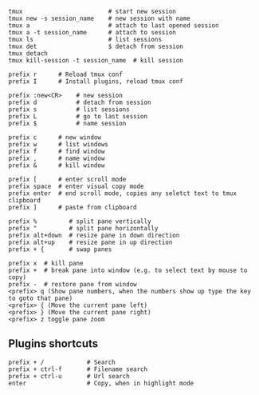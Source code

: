     tmux                        # start new session
    tmux new -s session_name    # new session with name 
    tmux a                      # attach to last opened session    
    tmux a -t session_name      # attach to session    
    tmux ls                     # list sessions
    tmux det                    $ detach from session
    tmux detach
    tmux kill-session -t session_name  # kill session 
    
    prefix r      # Reload tmux conf
    prefix I      # Install plugins, reload tmux conf

    prefix :new<CR>    # new session
    prefix d           # detach from session
    prefix s           # list sessions
    prefix L           # go to last session
    prefix $           # name session

    prefix c      # new window
    prefix w      # list windows
    prefix f      # find window
    prefix ,      # name window
    prefix &      # kill window

    prefix [      # enter scroll mode
    prefix space  # enter visual copy mode
    prefix enter  # end scroll mode, copies any seletct text to tmux clipboard 
    prefix ]      # paste from clipboard

    prefix %         # split pane vertically
    prefix "         # split pane horizontally 
    prefix alt+down  # resize pane in down direction 
    prefix alt+up    # resize pane in up direction
    prefix + {       # swap panes

    prefix x  # kill pane
    prefix +  # break pane into window (e.g. to select text by mouse to copy)
    prefix -  # restore pane from window
    <prefix> q (Show pane numbers, when the numbers show up type the key to goto that pane)
    <prefix> { (Move the current pane left)
    <prefix> } (Move the current pane right)
    <prefix> z toggle pane zoom

## Plugins shortcuts

    prefix + /            # Search
    prefix + ctrl-f       # Filename search
    prefix + ctrl-u       # Url search
    enter                 # Copy, when in highlight mode

